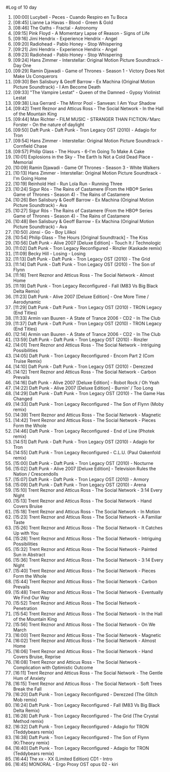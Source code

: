 #Log of 10 day

1. [00:00] Lucybell - Peces - Cuando Respiro en Tu Boca
1. [08:45] Lianne La Havas - Blood - Green & Gold
1. [08:46] The Oaths - Fractal - Astronomy
1. [09:15] Pink Floyd - A Momentary Lapse of Reason - Signs of Life
1. [09:16] Jimi Hendrix - Experience Hendrix - Angel
1. [09:20] Radiohead - Pablo Honey - Stop Whispering
1. [09:21] Jimi Hendrix - Experience Hendrix - Angel
1. [09:23] Radiohead - Pablo Honey - Stop Whispering
1. [09:24] Hans Zimmer - Interstellar: Original Motion Picture Soundtrack - Day One
1. [09:29] Ramin Djawadi - Game of Thrones - Season 1 - Victory Does Not Make Us Conquerors
1. [09:30] Ben Salisbury & Geoff Barrow - Ex Machina (Original Motion Picture Soundtrack) - I Am Become Death
1. [09:33] "The Vampire Lestat" - Queen of the Damned - Gypsy Violinist Lestat
1. [09:38] Lisa Gerrard - The Mirror Pool - Sanvean: I Am Your Shadow
1. [09:42] Trent Reznor and Atticus Ross - The Social Network - In the Hall of the Mountain King
1. [09:44] Max Richter - FILM MUSIC - STRANGER THAN FICTION ⁄ Marc Forster - On the nature of daylight
1. [09:50] Daft Punk - Daft Punk - Tron Legacy OST (2010) - Adagio for Tron
1. [09:54] Hans Zimmer - Interstellar: Original Motion Picture Soundtrack - Cornfield Chase
1. [09:57] Philip Glass - The Hours - 6-I'm Going To Make A Cake
1. [10:01] Explosions in the Sky - The Earth Is Not a Cold Dead Place - Memorial
1. [10:09] Ramin Djawadi - Game Of Thrones - Season 3 - White Walkers
1. [10:13] Hans Zimmer - Interstellar: Original Motion Picture Soundtrack - I'm Going Home
1. [10:19] Reinhold Heil - Run Lola Run - Running Three
1. [10:24] Sigur Rós - The Rains of Castamere (From the HBO® Series Game of Thrones - Season 4) - The Rains of Castamere
1. [10:26] Ben Salisbury & Geoff Barrow - Ex Machina (Original Motion Picture Soundtrack) - Ava
1. [10:27] Sigur Rós - The Rains of Castamere (From the HBO® Series Game of Thrones - Season 4) - The Rains of Castamere
1. [10:48] Ben Salisbury & Geoff Barrow - Ex Machina (Original Motion Picture Soundtrack) - Ava
1. [10:50] Jónsi - Go - Boy Lilikoi
1. [10:54] Philip Glass - The Hours [Original Soundtrack] - The Kiss
1. [10:56] Daft Punk - Alive 2007 [Deluxe Edition] - Touch It / Technologic
1. [11:02] Daft Punk - Tron Legacy Reconfigured - Rinzler (Kaskade remix)
1. [11:09] Becky Hill - Losing - Losing
1. [11:13] Daft Punk - Daft Punk - Tron Legacy OST (2010) - The Grid
1. [11:14] Daft Punk - Daft Punk - Tron Legacy OST (2010) - The Son of Flynn
1. [11:16] Trent Reznor and Atticus Ross - The Social Network - Almost Home
1. [11:19] Daft Punk - Tron Legacy Reconfigured - Fall (M83 Vs Big Black Delta Remix)
1. [11:23] Daft Punk - Alive 2007 [Deluxe Edition] - One More Time / Aerodynamic
1. [11:29] Daft Punk - Daft Punk - Tron Legacy OST (2010) - TRON Legacy (End Titles)
1. [11:33] Armin van Buuren - A State of Trance 2006 - CD2 - In The Club
1. [11:37] Daft Punk - Daft Punk - Tron Legacy OST (2010) - TRON Legacy (End Titles)
1. [12:14] Armin van Buuren - A State of Trance 2006 - CD2 - In The Club
1. [13:59] Daft Punk - Daft Punk - Tron Legacy OST (2010) - Rinzler
1. [14:01] Trent Reznor and Atticus Ross - The Social Network - Intriguing Possibilities
1. [14:05] Daft Punk - Tron Legacy Reconfigured - Encom Part 2 (Com Truise Remix)
1. [14:10] Daft Punk - Daft Punk - Tron Legacy OST (2010) - Derezzed
1. [14:12] Trent Reznor and Atticus Ross - The Social Network - Carbon Prevails
1. [14:16] Daft Punk - Alive 2007 [Deluxe Edition] - Robot Rock / Oh Yeah
1. [14:22] Daft Punk - Alive 2007 [Deluxe Edition] - Burnin' / Too Long
1. [14:29] Daft Punk - Daft Punk - Tron Legacy OST (2010) - The Game Has Changed
1. [14:33] Daft Punk - Tron Legacy Reconfigured - The Son of Flynn (Moby remix)
1. [14:39] Trent Reznor and Atticus Ross - The Social Network - Magnetic
1. [14:42] Trent Reznor and Atticus Ross - The Social Network - Pieces Form the Whole
1. [14:46] Daft Punk - Tron Legacy Reconfigured - End of Line (Photek remix)
1. [14:51] Daft Punk - Daft Punk - Tron Legacy OST (2010) - Adagio for Tron
1. [14:55] Daft Punk - Tron Legacy Reconfigured - C.L.U. (Paul Oakenfold remix)
1. [15:00] Daft Punk - Daft Punk - Tron Legacy OST (2010) - Nocturne
1. [15:02] Daft Punk - Alive 2007 [Deluxe Edition] - Television Rules the Nation / Crescendolls
1. [15:07] Daft Punk - Daft Punk - Tron Legacy OST (2010) - Armory
1. [15:09] Daft Punk - Daft Punk - Tron Legacy OST (2010) - Arena
1. [15:10] Trent Reznor and Atticus Ross - The Social Network - 3:14 Every Night
1. [15:13] Trent Reznor and Atticus Ross - The Social Network - Hand Covers Bruise
1. [15:18] Trent Reznor and Atticus Ross - The Social Network - In Motion
1. [15:23] Trent Reznor and Atticus Ross - The Social Network - A Familiar Taste
1. [15:26] Trent Reznor and Atticus Ross - The Social Network - It Catches Up with You
1. [15:28] Trent Reznor and Atticus Ross - The Social Network - Intriguing Possibilities
1. [15:32] Trent Reznor and Atticus Ross - The Social Network - Painted Sun in Abstract
1. [15:36] Trent Reznor and Atticus Ross - The Social Network - 3:14 Every Night
1. [15:40] Trent Reznor and Atticus Ross - The Social Network - Pieces Form the Whole
1. [15:44] Trent Reznor and Atticus Ross - The Social Network - Carbon Prevails
1. [15:48] Trent Reznor and Atticus Ross - The Social Network - Eventually We Find Our Way
1. [15:52] Trent Reznor and Atticus Ross - The Social Network - Penetration
1. [15:54] Trent Reznor and Atticus Ross - The Social Network - In the Hall of the Mountain King
1. [15:56] Trent Reznor and Atticus Ross - The Social Network - On We March
1. [16:00] Trent Reznor and Atticus Ross - The Social Network - Magnetic
1. [16:02] Trent Reznor and Atticus Ross - The Social Network - Almost Home
1. [16:06] Trent Reznor and Atticus Ross - The Social Network - Hand Covers Bruise, Reprise
1. [16:08] Trent Reznor and Atticus Ross - The Social Network - Complication with Optimistic Outcome
1. [16:11] Trent Reznor and Atticus Ross - The Social Network - The Gentle Hum of Anxiety
1. [16:15] Trent Reznor and Atticus Ross - The Social Network - Soft Trees Break the Fall
1. [16:20] Daft Punk - Tron Legacy Reconfigured - Derezzed (The Glitch Mob remix)
1. [16:24] Daft Punk - Tron Legacy Reconfigured - Fall (M83 Vs Big Black Delta Remix)
1. [16:28] Daft Punk - Tron Legacy Reconfigured - The Grid (The Crystal Method remix)
1. [16:32] Daft Punk - Tron Legacy Reconfigured - Adagio for TRON (Teddybears remix)
1. [16:38] Daft Punk - Tron Legacy Reconfigured - The Son of Flynn (Ki:Theory remix)
1. [16:40] Daft Punk - Tron Legacy Reconfigured - Adagio for TRON (Teddybears remix)
1. [16:44] The xx - XX (Limited Edition) CD1 - Intro
1. [16:45] MONORAL - Ergo Proxy OST opus 02 - kiri
